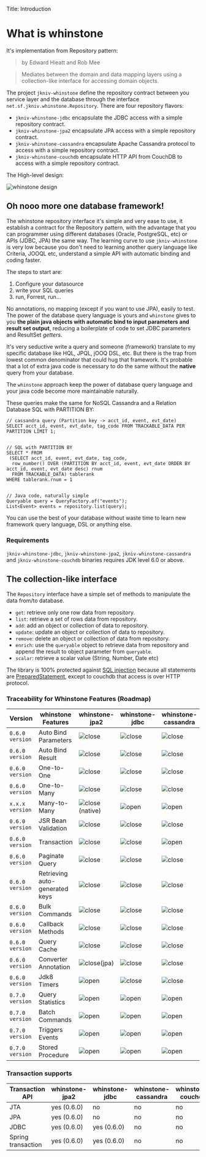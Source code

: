Title: Introduction


# What is whinstone


It's implementation from Repository pattern:

>by Edward Hieatt and Rob Mee

>Mediates between the domain and data mapping layers using a collection-like interface for accessing domain objects.

The project `jkniv-whinstone` define the repository contract between you service layer and the database through the interface `net.sf.jkniv.whinstone.Repository`. There are four repository flavors: 

- `jkniv-whinstone-jdbc` encapsulate the JDBC access with a simple repository contract.
- `jkniv-whinstone-jpa2` encapsulate JPA access with a simple repository contract.
- `jkniv-whinstone-cassandra` encapsulate Apache Cassandra protocol to access with a simple repository contract.
- `jkniv-whinstone-couchdb` encapsulate HTTP API from CouchDB to access with a simple repository contract.

The High-level design:

![whinstone design](images/whinstone-architecture.png)



## Oh nooo more one database framework!

The whinstone repository interface it's simple and very ease to use, it establish a contract for the Repository pattern, with the advantage that you can programmer using different databases (Oracle, PostgreSQL, etc) or APIs (JDBC, JPA) the same way. The learning curve to use `jkniv-whinstone` is very low because you don't need to learning another query language like Criteria, JOOQL etc, understand a simple API with automatic binding and coding faster.

The steps to start are:

1. Configure your datasource
2. write your SQL queries
3. run, Forrest, run...

No annotations, no mapping (except if you want to use JPA), easily to test. The power of the database query language is yours and `whinstone` gives to you **the plain java objects with automatic bind to input parameters and result set output**, reducing a boilerplate of code to set JDBC parameters and ResultSet *getters*.


It's very seductive write a query and someone (framework) translate to my specific database like HQL, JPQL, jOOQ DSL, etc. But there is the trap from lowest common denominator that could hug that framework. It's probable that a lot of extra java code is necessary to do the same without the **native** query from your database.

The `whinstone` approach keep the power of database query language and your java code become more maintainable naturally.

These queries make the same for NoSQL Cassandra and a Relation Database SQL with PARTITION BY:

    // cassandra query (Partition key -> acct_id, event, evt_date)
    SELECT acct_id, event, evt_date, tag_code FROM TRACKABLE_DATA PER PARTITION LIMIT 1;


    // SQL with PARTITION BY
    SELECT * FROM 
     (SELECT acct_id, event, evt_date, tag_code, 
      row_number() OVER (PARTITION BY acct_id, event, evt_date ORDER BY acct_id, event, evt_date desc) rnum
      FROM TRACKABLE_DATA) tablerank  
    WHERE tablerank.rnum = 1


    // Java code, naturally simple
    Queryable query = QueryFactory.of("events");
    List<Event> events = repository.list(query);
    

You can use the best of your database without waste time to learn new framework query language, DSL or anything else.


    
### Requirements

`jkniv-whinstone-jdbc`, `jkniv-whinstone-jpa2`, `jkniv-whinstone-cassandra` and `jkniv-whinstone-couchdb` binaries requires JDK level 6.0 or above.


## The collection-like interface

The `Repository` interface have a simple set of methods to manipulate the data from/to database.

- `get`: retrieve only one row data from repository.
- `list`: retrieve a set of rows data from repository.
- `add`: add an object or collection of data to repository.
- `update`: update an object or collection of data to repository.
- `remove`: delete an object or collection of data from repository.
- `enrich`: use the `queryable` object to retrieve data from repository and append the result to object parameter from `queryable`. 
- `scalar`: retrieve a scalar value (String, Number, Date etc)

The library is 100% protected against [SQL injection](https://www.owasp.org/index.php/SQL_Injection "OWASP SQL injection") because all statements are [PreparedStatement](https://docs.oracle.com/javase/6/docs/api/java/sql/PreparedStatement.html "PreparedStatement"), except to couchdb that access is over HTTP protocol.


### Traceability for Whinstone Features (Roadmap)

|Version       | whinstone Features  | whinstone-jpa2 | whinstone-jdbc | whinstone-cassandra | whinstone-couchdb | whinstone-couchbase |
|--------------| ------------------- | -------------- | -------------- |---------------------|-------------------|---------------------|
|`0.6.0 version`| Auto Bind Parameters| ![close][chk]  | ![close][chk]  | ![close][chk]       | ![close][chk]     | in development      |
|`0.6.0 version`| Auto Bind Result    | ![close][chk]  | ![close][chk]  | ![close][chk]       | ![close][chk]     |in development       |
|`0.6.0 version`| One-to-One          | ![close][chk]  | ![close][chk]  | ![close][chk]       | ![close][chk](native) |in development   |
|`0.6.0 version`| One-to-Many         | ![close][chk]  | ![close][chk]  | ![close][chk]       | ![close][chk](native) |in development   |
|`x.x.x version`| Many-to-Many        | ![close][chk](native)  | ![open][clo]  | ![open][clo] | ![open][clo]      | ![open][clo]        |
|`0.6.0 version`| JSR Bean Validation | ![close][chk]  | ![close][chk]  | ![close][chk]       | ![close][chk]     | in development      |
|`0.6.0 version`| Transaction         | ![close][chk]  | ![close][chk]  | ![open][clo]        | ![open][clo]      | in development      |
|`0.6.0 version`| Paginate Query      | ![close][chk]  | ![close][chk]  | ![close][chk]       | ![close][chk]     | in development      |
|`0.6.0 version`| Retrieving auto-generated keys| ![close][chk]| ![close][chk]| ![close][chk]  | ![close][chk]     | in development      |
|`0.6.0 version`| Bulk Commands       | ![close][chk]  | ![close][chk]  | ![close][chk]       | ![close][chk]     | in development      |
|`0.6.0 version`| Callback Methods    | ![close][chk]  | ![close][chk]  | ![close][chk]       | ![close][chk]     | in development      |
|`0.6.0 version`| Query Cache         | ![close][chk]  | ![close][chk]  | ![close][chk]       | ![close][chk]     | in development      |
|`0.6.0 version`| Converter Annotation| ![close][chk](jpa)| ![close][chk]  | ![close][chk]    | ![close][chk](jackson)      | ![open][clo]        |
|`0.6.0 version`| Jdk8 Timers         | ![open][clo]   | ![close][chk]  | ![close][chk]       | ![close][chk]     | ![open][clo]        | 
|`0.7.0 version`| Query Statistics    | ![open][clo]   | ![open][clo]   | ![open][clo]        | ![open][clo]      | ![open][clo]        |
|`0.7.0 version`| Batch Commands      | ![open][clo]   | ![open][clo]   | ![open][clo]        | ![open][clo]      | ![open][clo]        |
|`0.7.0 version`| Triggers Events     | ![open][clo]   | ![open][clo]   | ![open][clo]        | ![open][clo]      | ![open][clo]        |
|`0.7.0 version`| Stored Procedure    | ![open][clo]   | ![open][clo]   | ![open][clo]        | ![open][clo]      | ![open][clo]        |


### Transaction supports

| Transaction API    | whinstone-jpa2 | whinstone-jdbc | whinstone-cassandra | whinstone-couchdb |whinstone-couchbase |
| ------------------ | -------------- | -------------- |---------------------|-------------------|--------------------|
| JTA                |   yes (0.6.0)  | no             | no                  | no                | no                 |
| JPA                |   yes (0.6.0)  | no             | no                  | no                | no                 |
| JDBC               |   yes (0.6.0)  | yes  (0.6.0)   | no                  | no                | no                 |
| Spring transaction |   yes (0.6.0)  | yes  (0.6.0)   | no                  | no                | no                 |


[chk]: images/check.png "Supported"
[clo]: images/close.png "Not implemented yet"
